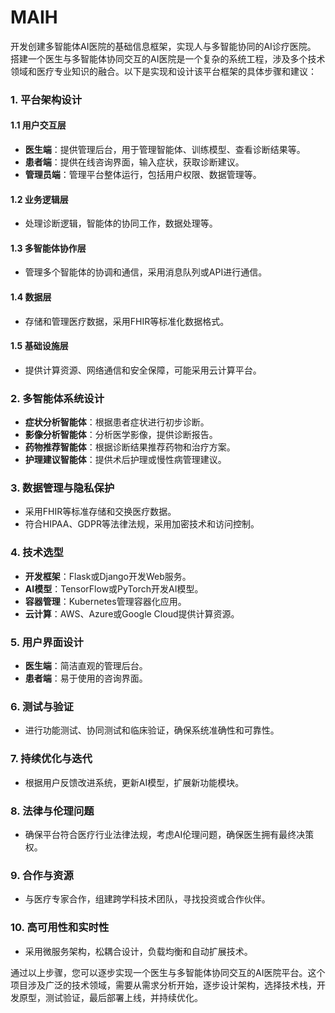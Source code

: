# MAIH
开发创建多智能体AI医院的基础信息框架，实现人与多智能协同的AI诊疗医院。
搭建一个医生与多智能体协同交互的AI医院是一个复杂的系统工程，涉及多个技术领域和医疗专业知识的融合。以下是实现和设计该平台框架的具体步骤和建议：

### 1. 平台架构设计

#### 1.1 用户交互层
- **医生端**：提供管理后台，用于管理智能体、训练模型、查看诊断结果等。
- **患者端**：提供在线咨询界面，输入症状，获取诊断建议。
- **管理员端**：管理平台整体运行，包括用户权限、数据管理等。

#### 1.2 业务逻辑层
- 处理诊断逻辑，智能体的协同工作，数据处理等。

#### 1.3 多智能体协作层
- 管理多个智能体的协调和通信，采用消息队列或API进行通信。

#### 1.4 数据层
- 存储和管理医疗数据，采用FHIR等标准化数据格式。

#### 1.5 基础设施层
- 提供计算资源、网络通信和安全保障，可能采用云计算平台。

### 2. 多智能体系统设计

- **症状分析智能体**：根据患者症状进行初步诊断。
- **影像分析智能体**：分析医学影像，提供诊断报告。
- **药物推荐智能体**：根据诊断结果推荐药物和治疗方案。
- **护理建议智能体**：提供术后护理或慢性病管理建议。

### 3. 数据管理与隐私保护

- 采用FHIR等标准存储和交换医疗数据。
- 符合HIPAA、GDPR等法律法规，采用加密技术和访问控制。

### 4. 技术选型

- **开发框架**：Flask或Django开发Web服务。
- **AI模型**：TensorFlow或PyTorch开发AI模型。
- **容器管理**：Kubernetes管理容器化应用。
- **云计算**：AWS、Azure或Google Cloud提供计算资源。

### 5. 用户界面设计

- **医生端**：简洁直观的管理后台。
- **患者端**：易于使用的咨询界面。

### 6. 测试与验证

- 进行功能测试、协同测试和临床验证，确保系统准确性和可靠性。

### 7. 持续优化与迭代

- 根据用户反馈改进系统，更新AI模型，扩展新功能模块。

### 8. 法律与伦理问题

- 确保平台符合医疗行业法律法规，考虑AI伦理问题，确保医生拥有最终决策权。

### 9. 合作与资源

- 与医疗专家合作，组建跨学科技术团队，寻找投资或合作伙伴。

### 10. 高可用性和实时性

- 采用微服务架构，松耦合设计，负载均衡和自动扩展技术。

通过以上步骤，您可以逐步实现一个医生与多智能体协同交互的AI医院平台。这个项目涉及广泛的技术领域，需要从需求分析开始，逐步设计架构，选择技术栈，开发原型，测试验证，最后部署上线，并持续优化。